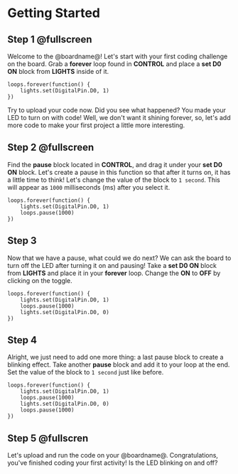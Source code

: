 # Getting Started

## Step 1 @fullscreen

Welcome to the @boardname@! Let's start with your first coding challenge on the board. Grab a **forever** loop found in **CONTROL** and place a **set D0 ON** block from **LIGHTS** inside of it.

```blocks
loops.forever(function() {
    lights.set(DigitalPin.D0, 1)
})
```

Try to upload your code now. Did you see what happened?
You made your LED to turn on with code!
Well, we don't want it shining forever, so, let's add more code to make your first project a little more interesting.

## Step 2 @fullscreen

Find the **pause** block located in **CONTROL**, and drag it under your **set D0 ON** block. Let's create a pause in this function so that after it turns on, it has a little time to think! Let's change the value of the block to ``1 second``. This will appear as ``1000`` milliseconds (ms) after you select it.

```blocks
loops.forever(function() {
    lights.set(DigitalPin.D0, 1)
    loops.pause(1000)
})
```

## Step 3

Now that we have a pause, what could we do next? We can ask the board to turn off the LED after turning it on and pausing! Take a **set D0 ON** block from **LIGHTS** and place it in your **forever** loop. Change the **ON** to **OFF** by clicking on the toggle.

```blocks
loops.forever(function() {
    lights.set(DigitalPin.D0, 1)
    loops.pause(1000)
    lights.set(DigitalPin.D0, 0)
})
```

## Step 4

Alright, we just need to add one more thing: a last pause block to create a blinking effect. Take another **pause** block and add it to your loop at the end. Set the value of the block to ``1 second`` just like before.

```blocks
loops.forever(function() {
    lights.set(DigitalPin.D0, 1)
    loops.pause(1000)
    lights.set(DigitalPin.D0, 0)
    loops.pause(1000)
})
```

## Step 5 @fullscren

Let's upload and run the code on your @boardname@. Congratulations, you've finished coding your first activity! Is the LED blinking on and off?